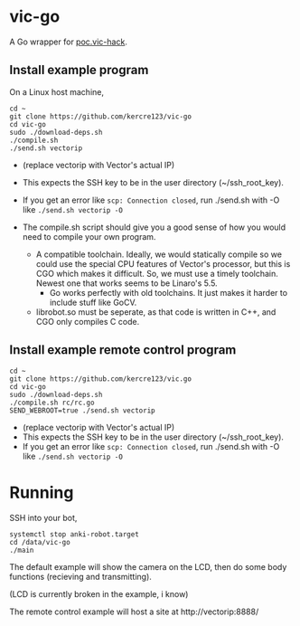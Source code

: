 # vic-go

A Go wrapper for [poc.vic-hack](https://github.com/torimos/poc.vic-hack).

## Install example program

On a Linux host machine,

```
cd ~
git clone https://github.com/kercre123/vic-go
cd vic-go
sudo ./download-deps.sh
./compile.sh
./send.sh vectorip
```

-   (replace vectorip with Vector's actual IP)
-   This expects the SSH key to be in the user directory (~/ssh_root_key).
-   If you get an error like `scp: Connection closed`, run ./send.sh with -O like `./send.sh vectorip -O`

-   The compile.sh script should give you a good sense of how you would need to compile your own program.
    -   A compatible toolchain. Ideally, we would statically compile so we could use the special CPU features of Vector's processor, but this is CGO which makes it difficult. So, we must use a timely toolchain. Newest one that works seems to be Linaro's 5.5.
        -   Go works perfectly with old toolchains. It just makes it harder to include stuff like GoCV.
    -   librobot.so must be seperate, as that code is written in C++, and CGO only compiles C code.

## Install example remote control program

```
cd ~
git clone https://github.com/kercre123/vic.go
cd vic-go
sudo ./download-deps.sh
./compile.sh rc/rc.go
SEND_WEBROOT=true ./send.sh vectorip
```

-   (replace vectorip with Vector's actual IP)
-   This expects the SSH key to be in the user directory (~/ssh_root_key).
-   If you get an error like `scp: Connection closed`, run ./send.sh with -O like `./send.sh vectorip -O`

# Running

SSH into your bot,

```
systemctl stop anki-robot.target
cd /data/vic-go
./main
```

The default example will show the camera on the LCD, then do some body functions (recieving and transmitting).

(LCD is currently broken in the example, i know)

The remote control example will host a site at http://vectorip:8888/


